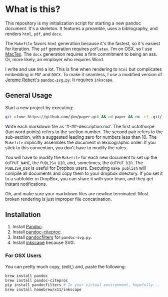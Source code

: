 # What is this?

This repository is my initialization script for starting a new pandoc document. It's a skeleton. It features a preamble, uses a bibliography, and renders `html`, `pdf`, and `docx`. 

The `Makefile` favors `html` generation because it's the fastest, so it's easiest for iteration. The `pdf` generation requires `pdflatex`. I'm on OSX, so I use [MacTex](https://tug.org/mactex/). The `docx` generation requires a firm commitment to being an ass. Or, more likely, an employer who requires Word. 

I write and use `SVG` a lot. This is fine when rendering to `html` but complicates embedding in `PDF` and `DOCX`. To make it seamless, I use a modified version of [Jerome Robert's](https://gist.github.com/jeromerobert) [`pandoc-svg.py`](https://gist.github.com/jeromerobert/3996eca3acd12e4c3d40). It requires `inkscape`. 

## General Usage

Start a new project by executing:

```BASH
git clone https://github.com/jbn/paper.git && cd paper && rm -rf .git/ && rm README.markdown
```

Write each markdown file as '#-##-description.md'. The first octothorpe (fun word points) refers to the section number. The second pair refers to the sub-section, with a suggested leading zero for numbers less than 10. The `Makefile` implicitly assembles the document in lexicographic order. If you stick to this convention, you don't have to modify the rules. 

You will have to modify the `Makefile` for each new document to set up the `OUTPUT_NAME`, the `PUBLISH_DIR`, and, sometimes, the `OUTPUT_DIR`. The `PUBLISH_DIR` is useful for Dropbox users. Executing `make publish` will compile all documents and copy them to your dropbox directory. If you set it to a subfolder in DropBox, you can share it with your team, and they get instant notifications. 

Oh, and make sure your markdown files are newline terminated. Most broken rendering is just improper file concatination.

## Installation

1. Install [Pandoc](http://pandoc.org/installing.html). 
2. Install [pandoc-citeproc](http://pandoc.org/installing.html).
3. Install [pandocfilters](https://github.com/jgm/pandocfilters) for `pandoc-svg.py`. 
4. Install [inkscape](https://inkscape.org/en/) because SVG.

### For OSX Users

You can pretty much copy, (edit,) and, paste the following: 

```bash
brew install pandoc
brew install pandoc-citeproc
pip install pandocfilters # In your virtual environment, hopefully...
brew install homebrew/x11/inkscape
```
